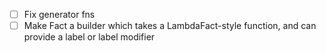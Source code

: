 
- [ ] Fix generator fns
- [ ] Make Fact a builder which takes a LambdaFact-style function, and can provide a label or label modifier